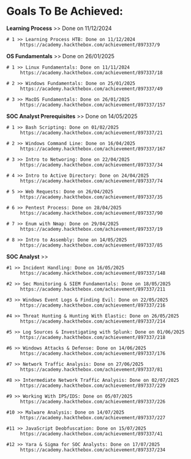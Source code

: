 # Goals To Be Achieved:

**Learning Process** >> Done on 11/12/2024

    # 1 >> Learning Process HTB: Done on 11/12/2024
         https://academy.hackthebox.com/achievement/897337/9

**OS Fundamentals** >> Done on 26/01/2025

    # 1 >> Linux Fundamentals: Done on 11/11/2024
         https://academy.hackthebox.com/achievement/897337/18

    # 2 >> Windows Fundamentals: Done on 25/01/2025
         https://academy.hackthebox.com/achievement/897337/49

    # 3 >> MacOS Fundamentals: Done on 26/01/2025
         https://academy.hackthebox.com/achievement/897337/157

**SOC Analyst Prerequisites** >> Done on 14/05/2025

    # 1 >> Bash Scripting: Done on 01/02/2025
         https://academy.hackthebox.com/achievement/897337/21

    # 2 >> Windows Command Line: Done on 16/04/2025
         https://academy.hackthebox.com/achievement/897337/167

    # 3 >> Intro to Networing: Done on 22/04/2025
         https://academy.hackthebox.com/achievement/897337/34

    # 4 >> Intro to Active Directory: Done on 24/04/2025
         https://academy.hackthebox.com/achievement/897337/74

    # 5 >> Web Requests: Done on 26/04/2025
         https://academy.hackthebox.com/achievement/897337/35

    # 6 >> Pentest Process: Done on 28/04/2025
         https://academy.hackthebox.com/achievement/897337/90

    # 7 >> Enum with Nmap: Done on 29/04/2025
         https://academy.hackthebox.com/achievement/897337/19

    # 8 >> Intro to Assembly: Done on 14/05/2025
         https://academy.hackthebox.com/achievement/897337/85

**SOC Analyst** >>

    #1 >> Incident Handling: Done on 16/05/2025
         https://academy.hackthebox.com/achievement/897337/148

    #2 >> Sec Monitoring & SIEM Fundamentals: Done on 18/05/2025
         https://academy.hackthebox.com/achievement/897337/211

    #3 >> Windows Event Logs & Finding Evil: Done on 22/05/2025
         https://academy.hackthebox.com/achievement/897337/216

    #4 >> Threat Hunting & Hunting With Elastic: Done on 26/05/2025
         https://academy.hackthebox.com/achievement/897337/214

    #5 >> Log Sources & Investigating with Splunk: Done on 01/06/2025
         https://academy.hackthebox.com/achievement/897337/218

    #6 >> Windows Attacks & Defense: Done on 14/06/2025
         https://academy.hackthebox.com/achievement/897337/176

    #7 >> Network Traffic Analysis: Done on 27/06/2025
         https://academy.hackthebox.com/achievement/897337/81

    #8 >> Intermediate Network Traffic Analysis: Done on 02/07/2025
         https://academy.hackthebox.com/achievement/897337/229

    #9 >> Working With IPS/IDS: Done on 05/07/2025
         https://academy.hackthebox.com/achievement/897337/226

    #10 >> Malware Analysis: Done on 14/07/2025
         https://academy.hackthebox.com/achievement/897337/227

    #11 >> JavaScript Deobfuscation: Done on 15/07/2025
         https://academy.hackthebox.com/achievement/897337/41

    #12 >> Yara & Sigma for SOC Analysts: Done on 17/07/2025
         https://academy.hackthebox.com/achievement/897337/234













